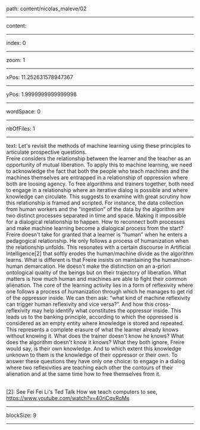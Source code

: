path: content/nicolas_maleve/02

----

content: 

----

index: 0

----

zoom: 1

----

xPos: 11.252631578947367

----

yPos: 1.9999999999999998

----

wordSpace: 0

----

nbOfFiles: 1

----

text: Let's revisit the methods of  <span class="change-font">machine</span> <span class="change-font">learning</span> using these principles to articulate prospective questions.   
Freire considers the relationship between the learner and the teacher as an opportunity of mutual liberation. To apply this to <span class="change-font">machine</span> <span class="change-font">learning</span>, we need to acknowledge the fact that both the people who teach <span class="change-font">machine</span>s and the <span class="change-font">machine</span>s themselves are entrapped in a relationship of oppression where both are loosing agency. To free <span class="change-font">algorithm</span>s and trainers together, both need to engage in a relationship where an iterative dialog is possible and where knowledge can circulate. This suggests to examine with great scrutiny how this relationship is framed and scripted. For instance, the <span class="change-font">data</span> collection from human workers and the “ingestion” of the <span class="change-font">data</span> by the <span class="change-font">algorithm</span> are two distinct processes separated in time and space. Making it impossible for a dialogical relationship to happen. How to reconnect both processes and make <span class="change-font">machine</span> <span class="change-font">learning</span> become a dialogical process from the start?
Freire doesn't take for granted that a learner is “human” when he enters a pedagogical relationship. He only follows a process of humanization when the relationship unfolds. This resonates with a certain discourse in Artificial Intelligence[2] that softly erodes the human/<span class="change-font">machine</span> divide as the <span class="change-font">algorithm</span> learns. What is different is that Freire insists on maintaining the human/non-human demarcation. He doesn't make the distinction on an a-priori ontological quality of the beings but on their trajectory of liberation. What matters is how much human and <span class="change-font">machine</span>s are able to fight their common alienation. The core of the <span class="change-font">learning</span> activity lies in a form of reflexivity where one follows a process of humanization through which he manages to get rid of the oppressor inside. We can then ask: “what kind of <span class="change-font">machine</span> reflexivity can trigger human reflexivity and vice versa?”. And how this cross-reflexivity may help identify what constitutes the oppressor inside.
This leads us to the banking principle, according to which the oppressed is considered as an empty entity where knowledge is stored and repeated. This represents a complete erasure of what the learner already knows without knowing it. What does the trainer doesn't know he knows? What does the <span class="change-font">algorithm</span> doesn't know it knows? What they both ignore, Freire would say, is their own knowledge. And to which extent this knowledge unknown to them is the knowledge of their oppressor or their own. 
To answer these questions they have only one choice: to engage in a dialog where two reflexivities are teaching each other the contours of their alienation and at the same time how to free themselves from it.  
<br> 

[2]: See Fei Fei Li's Ted Talk How we teach <span class="change-font">computer</span>s to see, https://www.youtube.com/watch?v=40riCqvRoMs


----

blockSize: 9

----

